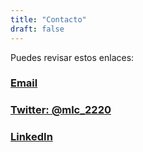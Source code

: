 ```yaml
---
title: "Contacto"
draft: false
---
```


Puedes revisar estos enlaces:

### [Email](mailto:m.lc@posteo.net)

### [Twitter: @mlc_2220](https://twitter.com/mlc_2220)

### [LinkedIn](www.linkedin.com/in/mateo-león-camacho-572b7223a)